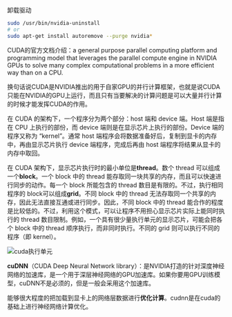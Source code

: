 卸载驱动
```bash
sudo /usr/bin/nvidia-uninstall
# or
sudo apt-get install autoremove --purge nvidia*
```



CUDA的官方文档介绍：a general purpose parallel computing platform and programming model that leverages the parallel compute engine in NVIDIA GPUs to solve many complex computational problems in a more efficient way than on a CPU. 

换句话说CUDA是NVIDIA推出的用于自家GPU的并行计算框架，也就是说CUDA只能在NVIDIA的GPU上运行，而且只有当要解决的计算问题是可以大量并行计算的时候才能发挥CUDA的作用。

在 CUDA 的架构下，一个程序分为两个部分：host 端和 device 端。Host 端是指在 CPU 上执行的部份，而 device 端则是在显示芯片上执行的部份。Device 端的程序又称为 “kernel”。通常 host 端程序会将数据准备好后，复制到显卡的内存中，再由显示芯片执行 device 端程序，完成后再由 host 端程序将结果从显卡的内存中取回。

在 CUDA 架构下，显示芯片执行时的最小单位是**thread**。数个 thread 可以组成一个**block**。一个 block 中的 thread 能存取同一块共享的内存，而且可以快速进行同步的动作。每一个 block 所能包含的 thread 数目是有限的。不过，执行相同程序的 block可以组成**grid**。不同 block 中的 thread 无法存取同一个共享的内存，因此无法直接互通或进行同步。因此，不同 block 中的 thread 能合作的程度是比较低的。不过，利用这个模式，可以让程序不用担心显示芯片实际上能同时执行的 thread 数目限制。例如，一个具有很少量执行单元的显示芯片，可能会把各个 block 中的 thread 顺序执行，而非同时执行。不同的 grid 则可以执行不同的程序（即 kernel）。

![cuda执行单元](https://img-blog.csdn.net/20170817202814746?watermark/2/text/aHR0cDovL2Jsb2cuY3Nkbi5uZXQvdTAxNDM4MDE2NQ==/font/5a6L5L2T/fontsize/400/fill/I0JBQkFCMA==/dissolve/70/gravity/SouthEast)



**cuDNN**（CUDA Deep Neural Network library）：是NVIDIA打造的针对深度神经网络的加速库，是一个用于深层神经网络的GPU加速库。如果你要用GPU训练模型，cuDNN不是必须的，但是一般会采用这个加速库。

能够很大程度的把加载到显卡上的网络层数据进行**优化计算**。cudnn是在cuda的基础上进行神经网络计算优化。